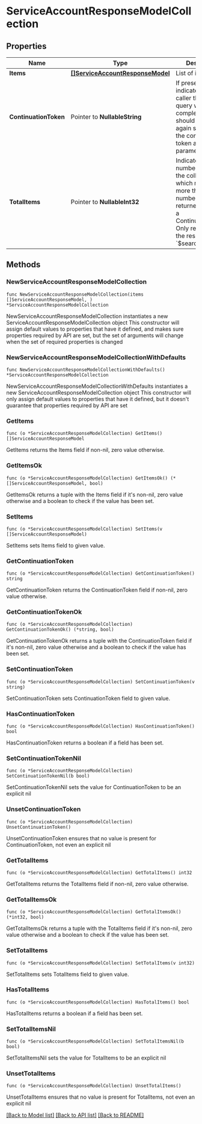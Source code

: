 # ServiceAccountResponseModelCollection

## Properties

Name | Type | Description | Notes
------------ | ------------- | ------------- | -------------
**Items** | [**[]ServiceAccountResponseModel**](ServiceAccountResponseModel.md) | List of items. | 
**ContinuationToken** | Pointer to **NullableString** | If present, indicates to the caller that the query was not complete, and they should call the API again specifying the continuation token as a query parameter. | [optional] 
**TotalItems** | Pointer to **NullableInt32** | Indicates the total number of items in the collection, which may be more than the number of Items returned, if there is a ContinuationToken.  Only returned in the response to &#x60;$search&#x60; APIs. | [optional] 

## Methods

### NewServiceAccountResponseModelCollection

`func NewServiceAccountResponseModelCollection(items []ServiceAccountResponseModel, ) *ServiceAccountResponseModelCollection`

NewServiceAccountResponseModelCollection instantiates a new ServiceAccountResponseModelCollection object
This constructor will assign default values to properties that have it defined,
and makes sure properties required by API are set, but the set of arguments
will change when the set of required properties is changed

### NewServiceAccountResponseModelCollectionWithDefaults

`func NewServiceAccountResponseModelCollectionWithDefaults() *ServiceAccountResponseModelCollection`

NewServiceAccountResponseModelCollectionWithDefaults instantiates a new ServiceAccountResponseModelCollection object
This constructor will only assign default values to properties that have it defined,
but it doesn't guarantee that properties required by API are set

### GetItems

`func (o *ServiceAccountResponseModelCollection) GetItems() []ServiceAccountResponseModel`

GetItems returns the Items field if non-nil, zero value otherwise.

### GetItemsOk

`func (o *ServiceAccountResponseModelCollection) GetItemsOk() (*[]ServiceAccountResponseModel, bool)`

GetItemsOk returns a tuple with the Items field if it's non-nil, zero value otherwise
and a boolean to check if the value has been set.

### SetItems

`func (o *ServiceAccountResponseModelCollection) SetItems(v []ServiceAccountResponseModel)`

SetItems sets Items field to given value.


### GetContinuationToken

`func (o *ServiceAccountResponseModelCollection) GetContinuationToken() string`

GetContinuationToken returns the ContinuationToken field if non-nil, zero value otherwise.

### GetContinuationTokenOk

`func (o *ServiceAccountResponseModelCollection) GetContinuationTokenOk() (*string, bool)`

GetContinuationTokenOk returns a tuple with the ContinuationToken field if it's non-nil, zero value otherwise
and a boolean to check if the value has been set.

### SetContinuationToken

`func (o *ServiceAccountResponseModelCollection) SetContinuationToken(v string)`

SetContinuationToken sets ContinuationToken field to given value.

### HasContinuationToken

`func (o *ServiceAccountResponseModelCollection) HasContinuationToken() bool`

HasContinuationToken returns a boolean if a field has been set.

### SetContinuationTokenNil

`func (o *ServiceAccountResponseModelCollection) SetContinuationTokenNil(b bool)`

 SetContinuationTokenNil sets the value for ContinuationToken to be an explicit nil

### UnsetContinuationToken
`func (o *ServiceAccountResponseModelCollection) UnsetContinuationToken()`

UnsetContinuationToken ensures that no value is present for ContinuationToken, not even an explicit nil
### GetTotalItems

`func (o *ServiceAccountResponseModelCollection) GetTotalItems() int32`

GetTotalItems returns the TotalItems field if non-nil, zero value otherwise.

### GetTotalItemsOk

`func (o *ServiceAccountResponseModelCollection) GetTotalItemsOk() (*int32, bool)`

GetTotalItemsOk returns a tuple with the TotalItems field if it's non-nil, zero value otherwise
and a boolean to check if the value has been set.

### SetTotalItems

`func (o *ServiceAccountResponseModelCollection) SetTotalItems(v int32)`

SetTotalItems sets TotalItems field to given value.

### HasTotalItems

`func (o *ServiceAccountResponseModelCollection) HasTotalItems() bool`

HasTotalItems returns a boolean if a field has been set.

### SetTotalItemsNil

`func (o *ServiceAccountResponseModelCollection) SetTotalItemsNil(b bool)`

 SetTotalItemsNil sets the value for TotalItems to be an explicit nil

### UnsetTotalItems
`func (o *ServiceAccountResponseModelCollection) UnsetTotalItems()`

UnsetTotalItems ensures that no value is present for TotalItems, not even an explicit nil

[[Back to Model list]](../README.md#documentation-for-models) [[Back to API list]](../README.md#documentation-for-api-endpoints) [[Back to README]](../README.md)


